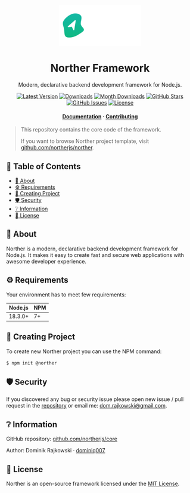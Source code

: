 <div align="center">
  <img src=".github/logo-full.png" width="220">

  <h1>Norther Framework</h1>

  <p align="center">Modern, declarative backend development framework for Node.js.</p>

  <p align="center">
    <a href="https://www.npmjs.com/package/@norther/core" target="_blank"><img src="https://img.shields.io/npm/v/@norther/core.svg?style=flat-square&labelColor=333842&color=8b5cf6" alt="Latest Version"></a>
    <a href="https://www.npmjs.com/package/@norther/core" target="_blank"><img src="https://img.shields.io/npm/dt/@norther/core.svg?style=flat-square&labelColor=333842&color=3b82f6" alt="Downloads"></a>
    <a href="https://www.npmjs.com/package/@norther/core" target="_blank"><img src="https://img.shields.io/npm/dm/@norther/core.svg?style=flat-square&labelColor=333842&color=3b82f6" alt="Month Downloads"></a>
    <a href="https://github.com/northerjs/norther" target="_blank"><img src="https://img.shields.io/github/stars/northerjs/norther?style=flat-square&labelColor=333842&color=3b82f6" alt="GitHub Stars"></a>
    <a href="https://github.com/northerjs/norther" target="_blank"><img src="https://img.shields.io/github/issues/northerjs/norther?style=flat-square&labelColor=333842&color=22c55e" alt="GitHub Issues"></a>
    <a href="https://www.npmjs.com/package/@norther/core" target="_blank"><img src="https://img.shields.io/npm/l/@norther/core.svg?style=flat-square&labelColor=333842&color=22c55e" alt="License"></a>
  </p>

  <h4>
    <a href="README.md">Documentation</a>
    <span> · </span>
    <a href="CONTRIBUTING.md">Contributing</a>
  </h4>
</div>

> This repository contains the core code of the framework.
> 
> If you want to browse Norther project template, visit [github.com/northerjs/norther](https://github.com/northerjs/norther).

<!-- omit in toc -->
## 📒 Table of Contents

- [💎 About](#-about)
- [⚙️ Requirements](#️-requirements)
- [🧪 Creating Project](#-creating-project)
- [🛡️ Security](#️-security)
- [❔ Information](#-information)
- [📝 License](#-license)

## 💎 About

Norther is a modern, declarative backend development framework for Node.js. It makes it easy to create fast and secure web applications with awesome developer experience.

## ⚙️ Requirements

Your environment has to meet few requirements:

| Node.js      | NPM         |
| -------------|-------------|
| 18.3.0+      | 7+          |

## 🧪 Creating Project

To create new Norther project you can use the NPM command:

```shell
$ npm init @norther
```

## 🛡️ Security

If you discovered any bug or security issue please open new issue / pull request in the [repository](https://github.com/northerjs/core) or email me: dom.rajkowski@gmail.com.

## ❔ Information

GitHub repository: [github.com/northerjs/core](https://github.com/northerjs/core)

Author: Dominik Rajkowski · [dominiq007](https://github.com/dominiq007)

## 📝 License

Norther is an open-source framework licensed under the [MIT License](LICENSE).
